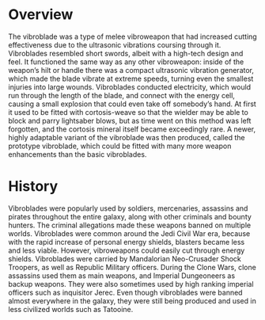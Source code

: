 # Overview

The vibroblade was a type of melee vibroweapon that had increased cutting effectiveness due to the ultrasonic vibrations coursing through it.
Vibroblades resembled short swords, albeit with a high-tech design and feel.
It functioned the same way as any other vibroweapon: inside of the weapon’s hilt or handle there was a compact ultrasonic vibration generator, which made the blade vibrate at extreme speeds, turning even the smallest injuries into large wounds.
Vibroblades conducted electricity, which would run through the length of the blade, and connect with the energy cell, causing a small explosion that could even take off somebody’s hand.
At first it used to be fitted with cortosis-weave so that the wielder may be able to block and parry lightsaber blows, but as time went on this method was left forgotten, and the cortosis mineral itself became exceedingly rare.
A newer, highly adaptable variant of the vibroblade was then produced, called the prototype vibroblade, which could be fitted with many more weapon enhancements than the basic vibroblades.

# History

Vibroblades were popularly used by soldiers, mercenaries, assassins and pirates throughout the entire galaxy, along with other criminals and bounty hunters.
The criminal allegations made these weapons banned on multiple worlds.
Vibroblades were common around the Jedi Civil War era, because with the rapid increase of personal energy shields, blasters became less and less viable.
However, vibroweapons could easily cut through energy shields.
Vibroblades were carried by Mandalorian Neo-Crusader Shock Troopers, as well as Republic Military officers.
During the Clone Wars, clone assassins used them as main weapons, and Imperial Dungeoneers as backup weapons.
They were also sometimes used by high ranking imperial officers such as inquisitor Jerec.
Even though vibroblades were banned almost everywhere in the galaxy, they were still being produced and used in less civilized worlds such as Tatooine.
